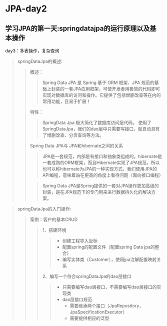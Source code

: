 # JPA-day2

## 学习JPA的第一天:springdatajpa的运行原理以及基本操作
 day3：多表操作，复杂查询
> springDataJpa的概述:
>>
>> 概述：
>>> Spring Data JPA 是 Spring 基于 ORM 框架、JPA 规范的基础上封装的一套JPA应用框架，可使开发者用极简的代码即可实现对数据库的访问和操作。它提供了包括增删改查等在内的常用功能，且易于扩展！
>>
>> 特性：
>>> SpringData Jpa 极大简化了数据库访问层代码。 使用了SpringDataJpa，我们的dao层中只需要写接口，就自动具有了增删改查、分页查询等方法。
>>
>> Spring Data JPA与 JPA和hibernate之间的关系
>>> JPA是一套规范，内部是有接口和抽象类组成的。hibernate是一套成熟的ORM框架，而且Hibernate实现了JPA规范，所以也可以称hibernate为JPA的一种实现方式，我们使用JPA的API编程，意味着站在更高的角度上看待问题（面向接口编程）
>>
>>> Spring Data JPA是Spring提供的一套对JPA操作更加高级的封装，是在JPA规范下的专门用来进行数据持久化的解决方案。
>>


> springDataJpa的入门操作:
>>
>> 案例：客户的基本CRUD
>>> 1、搭建环境
>>>> * 创建工程导入坐标
>>>> * 配置spring的配置文件（配置spring Data jpa的整合）
>>>> * 编写实体类（Customer），使用jpa注解配置映射关系  
>>>
>>> 2、编写一个符合springDataJpa的dao层接口
>>>> * 只需要编写dao层接口，不需要编写dao层接口的实现类
>>>> * dao层接口规范
>>>>    * 需要继承两个接口（JpaRepository，JpaSpecificationExecutor）
>>>>    * 需要提供相应的泛型
>>


